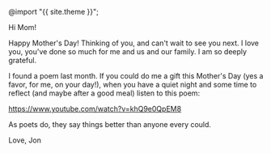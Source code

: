 ---
---

@import "{{ site.theme }}";


Hi Mom!

Happy Mother's Day! Thinking of you, and can't wait to see you next. I love you, you've done so much for me and us and our family. I am so deeply grateful.

I found a poem last month. If you could do me a gift this Mother's Day (yes a favor, for me, on your day!), when you have a quiet night and some time to reflect (and maybe after a good meal) listen to this poem:

https://www.youtube.com/watch?v=khQ9e0QpEM8

As poets do, they say things better than anyone every could.

Love,
Jon

